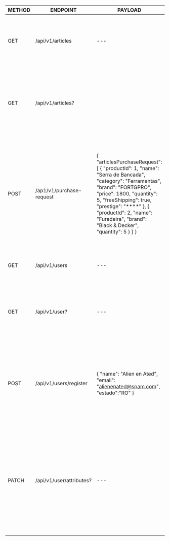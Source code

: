 | METHOD 	| ENDPOINT                 	| PAYLOAD                                                                                                                                                                                                                                                                                                                                                                                                                                                                              	| QUERY                                                                               	| RESPONSE                                                                                                                                                                                                                                                                                                                                                                                                                                                                                                                                                                                                                                                                                                                                                          	| ACTION                                                                                                                                                                        	|
|--------	|--------------------------	|--------------------------------------------------------------------------------------------------------------------------------------------------------------------------------------------------------------------------------------------------------------------------------------------------------------------------------------------------------------------------------------------------------------------------------------------------------------------------------------	|-------------------------------------------------------------------------------------	|-------------------------------------------------------------------------------------------------------------------------------------------------------------------------------------------------------------------------------------------------------------------------------------------------------------------------------------------------------------------------------------------------------------------------------------------------------------------------------------------------------------------------------------------------------------------------------------------------------------------------------------------------------------------------------------------------------------------------------------------------------------------	|-------------------------------------------------------------------------------------------------------------------------------------------------------------------------------	|
|   GET  	|     /api/v1/articles     	|                                                                                                                                                                                                                                          ---                                                                                                                                                                                                                                         	|                                         ---                                         	| [     {         "productId": 1,         "name": "Serra de Bancada",         "category": "Ferramentas",         "brand": "FORTGPRO",         "price": 1800,         "quantity": 9,         "freeShipping": true,         "prestige": "****"     } ]                                                                                                                                                                                                                                                                                                                                                                                                                                                                                                                	|                                                                      Lista todos os produtos cadastrados                                                                      	|
|   GET  	|     /api/v1/articles?    	|                                                                                                                                                                                                                                                                                                                                                                                                                                                                                      	| product=productName brand=brandName category=categoryName order=0 freeShipping=true 	|                                                                                                                                                                                                                                                                                                                                                                                                                                                                                                                                                                                                                                                                                                                                                                   	| Filtra e ordena produtos de acordo com rota query Parâmetros oder aceita valores de 0 a 3 freeShipping é Boolean                                                              	|
| POST   	| /ap1/v1/purchase-request 	| {     "articlesPurchaseRequest": [         {             "productId": 1,             "name": "Serra de Bancada",             "category": "Ferramentas",             "brand": "FORTGPRO",             "price": 1800,             "quantity": 5,             "freeShipping": true,             "prestige": "****"         },         {             "productId": 2,             "name": "Furadeira",             "brand": "Black & Decker",             "quantity": 5         }     ] } 	|                                         ---                                         	| {     "ticket": {         "articles": [             {                 "productId": 1,                 "name": "Serra de Bancada",                 "category": "Ferramentas",                 "brand": "FORTGPRO",                 "price": 1800,                 "quantity": 5,                 "freeShipping": true,                 "prestige": "****"             },             {                 "productId": 2,                 "name": "Furadeira",                 "category": "Ferramentas",                 "brand": "Black & Decker",                 "price": 500,                 "quantity": 5,                 "freeShipping": true,                 "prestige": "****"             }         ],         "total": 11500,         "id": 530     } } 	|                                     Realiza a solicitação de uma compra e armazena os produtos no carrinho,  que é retornado na Response.                                     	|
|   GET  	|       /api/v1/users      	|                                                                                                                                                                                                                                          ---                                                                                                                                                                                                                                         	|                                         ---                                         	| {     "name": "Alien en Ated",     "email": "alienenated@spam.com",     "estado":"RO"     "status": "INACTIVE" }                                                                                                                                                                                                                                                                                                                                                                                                                                                                                                                                                                                                                                                  	|                                                                      Lista todos os clientes cadastrados                                                                      	|
|   GET  	|       /api/v1/user?      	|                                                                                                                                                                                                                                          ---                                                                                                                                                                                                                                         	|                              email=alienenated@spam.com                             	| {     "name": "Alien en Ated",     "email": "alienenated@spam.com",     "estado": "RO",     "password": password,     "id": "28f8096d-3372-4d16-b92d-debf2ca72ad0",     "status": "INACTIVE" }                                                                                                                                                                                                                                                                                                                                                                                                                                                                                                                                                                    	|                                                                      Lista o cliente cadastrado por email                                                                     	|
|  POST  	|  /api/v1/users/register  	| {     "name": "Alien en Ated",     "email": "alienenated@spam.com",     "estado":"RO" }                                                                                                                                                                                                                                                                                                                                                                                              	|                                         ---                                         	| {     "name": "Alien en Ated",     "email": "alienenated@spam.com",     "estado":"RO"     "status": "ACTIVE" }                                                                                                                                                                                                                                                                                                                                                                                                                                                                                                                                                                                                                                                    	|                     Cadastra novo cliente com os parâmetros passados em payload.  Todo novo usuário recebe nome e id (uuid) imutáveis e Status como ativo                     	|
|  PATCH 	| /api/v1/user/attributes? 	|                                                                                                                                                                                                                                          ---                                                                                                                                                                                                                                         	| email=alienenated@spam.com emailChange=alien@spam.com password=password             	| {     "name": "Alien en Ated",     "email": "alien@spam.com",     "estado": "RO",     "status": "INACTIVE" }                                                                                                                                                                                                                                                                                                                                                                                                                                                                                                                                                                                                                                                      	| Altera parâmetros de cadastro para o cliente com email 'email' apontado por query Parâmetro obrigatório: email Parâmetro opcional: emailChange, password (requer ao menos um) 	|
